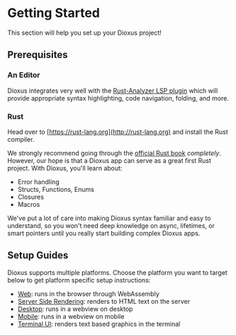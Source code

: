 # Getting Started

This section will help you set up your Dioxus project!

## Prerequisites

### An Editor

Dioxus integrates very well with the [Rust-Analyzer LSP plugin](https://rust-analyzer.github.io) which will provide appropriate syntax highlighting, code navigation, folding, and more.

### Rust

Head over to [https://rust-lang.org](http://rust-lang.org) and install the Rust compiler.

We strongly recommend going through the [official Rust book](https://doc.rust-lang.org/book/ch01-00-getting-started.html) _completely_. However, our hope is that a Dioxus app can serve as a great first Rust project. With Dioxus, you'll learn about:

- Error handling
- Structs, Functions, Enums
- Closures
- Macros

We've put a lot of care into making Dioxus syntax familiar and easy to understand, so you won't need deep knowledge on async, lifetimes, or smart pointers until you really start building complex Dioxus apps.


## Setup Guides

Dioxus supports multiple platforms. Choose the platform you want to target below to get platform specific setup instructions:

- [Web](web.md): runs in the browser through WebAssembly
- [Server Side Rendering](ssr.md): renders to HTML text on the server
- [Desktop](desktop.md): runs in a webview on desktop
- [Mobile](mobile.md): runs in a webview on mobile
- [Terminal UI](tui.md): renders text based graphics in the terminal
